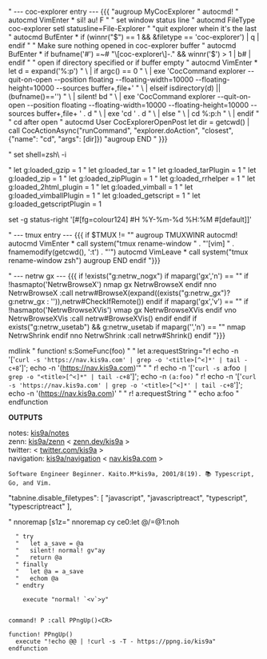 " --- coc-explorer entry --- {{{
"augroup MyCocExplorer
"  autocmd!
"  autocmd VimEnter * sil! au! F
"  " set window status line
"  autocmd FileType coc-explorer setl statusline=File-Explorer
"  "quit explorer whein it's the last
"  autocmd BufEnter * if (winnr("$") == 1 && &filetype == 'coc-explorer') | q | endif
"  " Make sure nothing opened in coc-explorer buffer
"  autocmd BufEnter * if bufname('#') =~# "\[coc-explorer\]-." && winnr('$') > 1 | b# | endif
"  " open if directory specified or if buffer empty
"  autocmd VimEnter * let d = expand('%:p')
"    \ | if argc() == 0
"      \ | exe 'CocCommand explorer --quit-on-open --position floating --floating-width=10000 --floating-height=10000 --sources buffer+,file+'
"    \ | elseif isdirectory(d) || (bufname()=='')
"      \ | silent! bd
"      \ | exe 'CocCommand explorer --quit-on-open --position floating --floating-width=10000 --floating-height=10000 --sources buffer+,file+ ' . d
"      \ | exe 'cd ' . d
"    \ | else
"      \ | cd %:p:h
"    \ | endif
"  " cd after open
"  autocmd User CocExplorerOpenPost let dir = getcwd() | call CocActionAsync("runCommand", "explorer.doAction", "closest", {"name": "cd", "args": [dir]})
"augroup END
" }}}

" set shell=zsh\ -i

" let g:loaded_gzip = 1
" let g:loaded_tar = 1
" let g:loaded_tarPlugin = 1
" let g:loaded_zip = 1
" let g:loaded_zipPlugin = 1
" let g:loaded_rrhelper = 1
" let g:loaded_2html_plugin = 1
" let g:loaded_vimball = 1
" let g:loaded_vimballPlugin = 1
" let g:loaded_getscript = 1
" let g:loaded_getscriptPlugin = 1

set -g status-right '[#[fg=colour124] #H %Y-%m-%d %H:%M #[default]]'

" --- tmux entry --- {{{
if $TMUX != ""
  augroup TMUXWINR
    autocmd!
    autocmd VimEnter * call system("tmux rename-window " . "'[vim] " . fnamemodify(getcwd(), ':t') . "'")
    autocmd VimLeave * call system("tmux rename-window zsh")
  augroup END
endif
"}}}

" --- netrw gx --- {{{
if !exists("g:netrw_nogx")
 if maparg('gx','n') == ""
  if !hasmapto('<Plug>NetrwBrowseX')
   nmap <unique> gx <Plug>NetrwBrowseX
  endif
  nno <silent> <Plug>NetrwBrowseX :call netrw#BrowseX(expand((exists("g:netrw_gx")? g:netrw_gx : '<cfile>')),netrw#CheckIfRemote())<cr>
 endif
 if maparg('gx','v') == ""
  if !hasmapto('<Plug>NetrwBrowseXVis')
   vmap <unique> gx <Plug>NetrwBrowseXVis
  endif
  vno <silent> <Plug>NetrwBrowseXVis :<c-u>call netrw#BrowseXVis()<cr>
 endif
endif
if exists("g:netrw_usetab") && g:netrw_usetab
 if maparg('<c-tab>','n') == ""
  nmap <unique> <c-tab> <Plug>NetrwShrink
 endif
 nno <silent> <Plug>NetrwShrink :call netrw#Shrink()<cr>
endif
"}}}

mdlink<!--{{{-->
" function! s:SomeFunc(foo)
" " let a:requestString="r! echo -n '['`curl -s 'https://nav.kis9a.com' | grep -o '<title>[^<]*' | tail -c+8`']'; echo -n '(https://nav.kis9a.com)'"
" " r! echo -n '['`curl -s `a:foo` | grep -o "<title>[^<]*" | tail -c+8`']'; echo -n `(a:foo)`
" r! echo -n '['`curl -s 'https://nav.kis9a.com' | grep -o '<title>[^<]*' | tail -c+8`']'; echo -n '(https://nav.kis9a.com)'
" " r! a:requestString
" " echo a:foo
" endfunction

<!--}}}-->

**OUTPUTS**

notes: [kis9a/notes](https://github.com/kis9a/notes)  
zenn: [kis9a/zenn](https://github.com/kis9a/zenn) < [zenn.dev/kis9a](https://zenn./kis9a) >  
twitter: < [twitter.com/kis9a](https://twitter.com/kis9a) >  
navigation: [kis9a/navigation](https://github.com/kis9a/navigation) < [nav.kis9a.com](https://nav.kis9a.com) >

```
Software Engineer Beginner. Kaito.M*kis9a, 2001/8(19). 📚 Typescript, Go, and Vim.
```

"tabnine.disable_filetypes": [
"javascript",
"javascriptreact",
"typescript",
"typescriptreact"
],

" nnoremap <c-t> [s1z=<c-o>"
nnoremap cy ce<C-r>0<ESC>:let @/=@1<CR>:noh<CR>

```vim
  " try
  "   let a_save = @a
  "   silent! normal! gv"ay
  "   return @a
  " finally
  "   let @a = a_save
  "   echom @a
  " endtry

    execute "normal! `<v`>y"


command! P :call PPngUp()<CR>

function! PPngUp()
  execute "!echo @@ | !curl -s -T - https://ppng.io/kis9a"
endfunction


```
